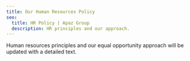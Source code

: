 ```yaml
---
title: Our Human Resources Policy
seo:
  title: HR Policy | Apaz Group
  description: HR principles and our approach.
---
```

Human resources principles and our equal opportunity approach will be updated with a detailed text.
